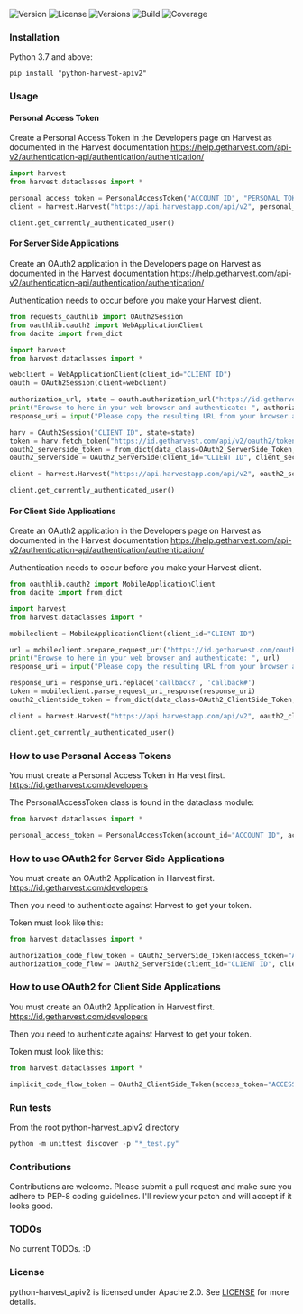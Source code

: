 

![Version](https://img.shields.io/pypi/v/python-harvest_apiv2.svg?style=flat)
![License](https://img.shields.io/pypi/l/python-harvest_apiv2.svg?style=flat)
![Versions](https://img.shields.io/pypi/pyversions/python-harvest_apiv2.svg?style=flat)
![Build](https://travis-ci.org/bradbase/python-harvest_apiv2.png?branch=master)
![Coverage](https://coveralls.io/repos/github/bradbase/python-harvest_apiv2/badge.svg?branch=master)

### Installation

Python 3.7 and above:

```
pip install "python-harvest-apiv2"
```

### Usage

#### Personal Access Token

Create a Personal Access Token in the Developers page on Harvest as documented in the Harvest documentation https://help.getharvest.com/api-v2/authentication-api/authentication/authentication/

```python
import harvest
from harvest.dataclasses import *

personal_access_token = PersonalAccessToken("ACCOUNT ID", "PERSONAL TOKEN")
client = harvest.Harvest("https://api.harvestapp.com/api/v2", personal_access_token)

client.get_currently_authenticated_user()
```

#### For Server Side Applications

Create an OAuth2 application in the Developers page on Harvest as documented in the Harvest documentation https://help.getharvest.com/api-v2/authentication-api/authentication/authentication/

Authentication needs to occur before you make your Harvest client.

```python
from requests_oauthlib import OAuth2Session
from oauthlib.oauth2 import WebApplicationClient
from dacite import from_dict

import harvest
from harvest.dataclasses import *

webclient = WebApplicationClient(client_id="CLIENT ID")
oauth = OAuth2Session(client=webclient)

authorization_url, state = oauth.authorization_url("https://id.getharvest.com/oauth2/authorize")
print("Browse to here in your web browser and authenticate: ", authorization_url)
response_uri = input("Please copy the resulting URL from your browser and paste here:")

harv = OAuth2Session("CLIENT ID", state=state)
token = harv.fetch_token("https://id.getharvest.com/api/v2/oauth2/token", client_secret="CLIENT SECRET", authorization_response=response_uri, state=state)
oauth2_serverside_token = from_dict(data_class=OAuth2_ServerSide_Token, data=token)
oauth2_serverside = OAuth2_ServerSide(client_id="CLIENT ID", client_secret="CLIENT SECRET", token=oauth2_serverside_token, refresh_url="https://id.getharvest.com/api/v2/oauth2/token")

client = harvest.Harvest("https://api.harvestapp.com/api/v2", oauth2_serverside)

client.get_currently_authenticated_user()
```

#### For Client Side Applications

Create an OAuth2 application in the Developers page on Harvest as documented in the Harvest documentation https://help.getharvest.com/api-v2/authentication-api/authentication/authentication/

Authentication needs to occur before you make your Harvest client.

```python
from oauthlib.oauth2 import MobileApplicationClient
from dacite import from_dict

import harvest
from harvest.dataclasses import *

mobileclient = MobileApplicationClient(client_id="CLIENT ID")

url = mobileclient.prepare_request_uri("https://id.getharvest.com/oauth2/authorize")
print("Browse to here in your web browser and authenticate: ", url)
response_uri = input("Please copy the resulting URL from your browser and paste here:")

response_uri = response_uri.replace('callback?', 'callback#')
token = mobileclient.parse_request_uri_response(response_uri)
oauth2_clientside_token = from_dict(data_class=OAuth2_ClientSide_Token, data=token)

client = harvest.Harvest("https://api.harvestapp.com/api/v2", oauth2_clientside_token)

client.get_currently_authenticated_user()
```

### How to use Personal Access Tokens

You must create a Personal Access Token in Harvest first. https://id.getharvest.com/developers

The PersonalAccessToken class is found in the dataclass module:

```python
from harvest.dataclasses import *

personal_access_token = PersonalAccessToken(account_id="ACCOUNT ID", access_token="ACCESS TOKEN")
```

### How to use OAuth2 for Server Side Applications

You must create an OAuth2 Application in Harvest first. https://id.getharvest.com/developers

Then you need to authenticate against Harvest to get your token.

Token must look like this:

```python
from harvest.dataclasses import *

authorization_code_flow_token = OAuth2_ServerSide_Token(access_token="ACCESS TOKEN", refresh_token="REFRESH TOKEN", expires_in="EXPIRES IN", expires_at="EXPIRES AT")
authorization_code_flow = OAuth2_ServerSide(client_id="CLIENT ID", client_secret="CLIENT SECRET", token=authorization_code_flow_token, refresh_url="REFRESH URL")
```

### How to use OAuth2 for Client Side Applications

You must create an OAuth2 Application in Harvest first. https://id.getharvest.com/developers

Then you need to authenticate against Harvest to get your token.

Token must look like this:

```python
from harvest.dataclasses import *

implicit_code_flow_token = OAuth2_ClientSide_Token(access_token="ACCESS TOKEN", expires_in="EXPIRES IN", token_type="Bearer", scope=["Harvest:ACCOUNTID", "Forecast:ACCOUNTID"])
```

### Run tests
From the root python-harvest_apiv2 directory
```python
python -m unittest discover -p "*_test.py"
```

### Contributions

Contributions are welcome. Please submit a pull request and make sure you adhere to PEP-8 coding guidelines. I'll review your patch and will accept if it looks good.

### TODOs
No current TODOs. :D

### License

python-harvest_apiv2 is licensed under Apache 2.0. See [LICENSE](LICENSE) for more details.
